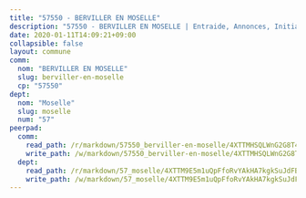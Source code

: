 ```yaml
---
title: "57550 - BERVILLER EN MOSELLE"
description: "57550 - BERVILLER EN MOSELLE | Entraide, Annonces, Initiatives"
date: 2020-01-11T14:09:21+09:00
collapsible: false
layout: commune
comm:
  nom: "BERVILLER EN MOSELLE"
  slug: berviller-en-moselle
  cp: "57550"
dept:
  nom: "Moselle"
  slug: moselle
  num: "57"
peerpad:
  comm:
    read_path: /r/markdown/57550_berviller-en-moselle/4XTTMHSQLWnG2G8T4Lfssb9eUaUbHU8TxA2ATSRG5rd23Ccb1
    write_path: /w/markdown/57550_berviller-en-moselle/4XTTMHSQLWnG2G8T4Lfssb9eUaUbHU8TxA2ATSRG5rd23Ccb1-K3TgUWmNFSGjMKqBEt94ipQ2gwnEQVYndxcZ3owjzEzScCo2cNgJR8xBBThHhsZn77Zd196Y4XAjUBwrkvjvzeeeRBAsv2kHesweAYKaRCi4eAdgGZGzntTfJKFp7bgMPqtLbezT
  dept:
    read_path: /r/markdown/57_moselle/4XTTM9E5m1uQpFfoRvYAkHA7kgkSuJdFBSCmoLnZ6YvxmqAKj
    write_path: /w/markdown/57_moselle/4XTTM9E5m1uQpFfoRvYAkHA7kgkSuJdFBSCmoLnZ6YvxmqAKj-K3TgTxpsRhjGfb3pJqDaX4rYTLkyLoK3BLA4awBfhTSCoyNhResrhhmfsEF8aKnccedt5XoBzWeRYfKxQxNKv71ETcpGharLRE7rdgTKY3uSaW3Du2dz8v23YEY268mfYmweTFnR
---
```



